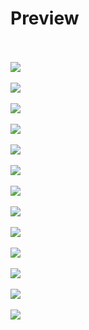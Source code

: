 # Preview
<br><br>
<img src="https://github.com/taoyimin/Omnicontrol/blob/master/pic/pic1.png" align="center"/>
<br><br>
<img src="https://github.com/taoyimin/Omnicontrol/blob/master/pic/pic2.png" align="center"/>
<br><br>
<img src="https://github.com/taoyimin/Omnicontrol/blob/master/pic/pic3.png" align="center"/>
<br><br>
<img src="https://github.com/taoyimin/Omnicontrol/blob/master/pic/pic4.png" align="center"/>
<br><br>
<img src="https://github.com/taoyimin/Omnicontrol/blob/master/pic/pic5.png" align="center"/>
<br><br>
<img src="https://github.com/taoyimin/Omnicontrol/blob/master/pic/pic6.png" align="center"/>
<br><br>
<img src="https://github.com/taoyimin/Omnicontrol/blob/master/pic/pic7.png" align="center"/>
<br><br>
<img src="https://github.com/taoyimin/Omnicontrol/blob/master/pic/pic8.png" align="center"/>
<br><br>
<img src="https://github.com/taoyimin/Omnicontrol/blob/master/pic/pic9.png" align="center"/>
<br><br>
<img src="https://github.com/taoyimin/Omnicontrol/blob/master/pic/pic10.png" align="center"/>
<br><br>
<img src="https://github.com/taoyimin/Omnicontrol/blob/master/pic/pic11.png" align="center"/>
<br><br>
<img src="https://github.com/taoyimin/Omnicontrol/blob/master/pic/pic12.png" align="center"/>
<br><br>
<img src="https://github.com/taoyimin/Omnicontrol/blob/master/pic/pic13.png" align="center"/>
<br><br>
